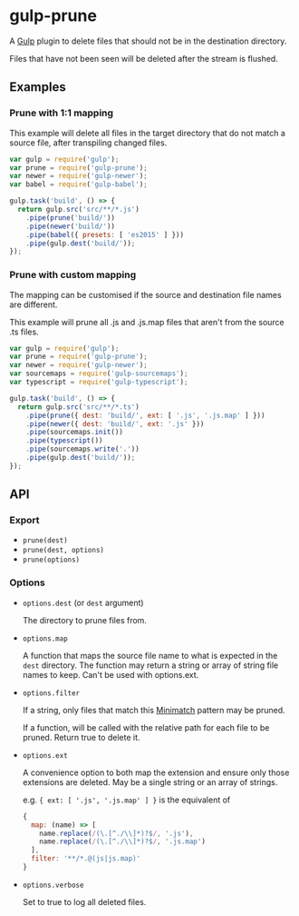 # gulp-prune

A [Gulp](http://gulpjs.com/) plugin to delete files that should not be in the destination directory.

Files that have not been seen will be deleted after the stream is flushed.

## Examples

### Prune with 1:1 mapping

This example will delete all files in the target directory that do not match a source file,
after transpiling changed files.

```js
var gulp = require('gulp');
var prune = require('gulp-prune');
var newer = require('gulp-newer');
var babel = require('gulp-babel');

gulp.task('build', () => {
  return gulp.src('src/**/*.js')
    .pipe(prune('build/'))
    .pipe(newer('build/'))
    .pipe(babel({ presets: [ 'es2015' ] }))
    .pipe(gulp.dest('build/'));
});
```

### Prune with custom mapping

The mapping can be customised if the source and destination file names are different.

This example will prune all .js and .js.map files that aren't from the source .ts files.

```js
var gulp = require('gulp');
var prune = require('gulp-prune');
var newer = require('gulp-newer');
var sourcemaps = require('gulp-sourcemaps');
var typescript = require('gulp-typescript');

gulp.task('build', () => {
  return gulp.src('src/**/*.ts')
    .pipe(prune({ dest: 'build/', ext: [ '.js', '.js.map' ] }))
    .pipe(newer({ dest: 'build/', ext: '.js' }))
    .pipe(sourcemaps.init())
    .pipe(typescript())
    .pipe(sourcemaps.write('.'))
    .pipe(gulp.dest('build/'));
});
```

## API

### Export

- `prune(dest)`
- `prune(dest, options)`
- `prune(options)`

### Options

- `options.dest` (or `dest` argument)

  The directory to prune files from.

- `options.map`

  A function that maps the source file name to what is expected in the `dest` directory.  The function may return a string
  or array of string file names to keep.  Can't be used with options.ext.

- `options.filter`

  If a string, only files that match this [Minimatch](https://www.npmjs.com/package/minimatch) pattern may be pruned.

  If a function, will be called with the relative path for each file to be pruned.  Return true to delete it.

- `options.ext`

  A convenience option to both map the extension and ensure only those extensions are deleted.
  May be a single string or an array of strings.

  e.g. `{ ext: [ '.js', '.js.map' ] }` is the equivalent of

  ```js
  {
    map: (name) => [
      name.replace(/(\.[^./\\]*)?$/, '.js'),
      name.replace(/(\.[^./\\]*)?$/, '.js.map')
    ],
    filter: '**/*.@(js|js.map)'
  }
  ```

- `options.verbose`

  Set to true to log all deleted files.
